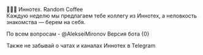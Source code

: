 🔵🔵🔵 Иннотех. Random Coffee   
Каждую неделю мы предлагаем тебе коллегу из Иннотех, а неловкость знакомства — берем на себя.

По всем вопросам - @AlekseiMironov
Версия бота {0}  

Также не забывай о чатах и каналах Иннотех в Telegram